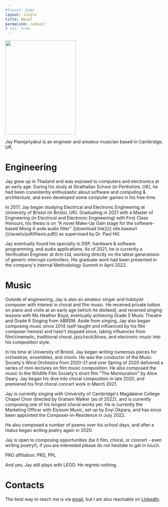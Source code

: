 ```yaml
---
#layout: page
layout: single
title: About
permalink: /about/
# toc: true
---
```


<!-- {% include toc %} -->

<!-- # Bio -->

<!-- <img src="{{ site.baseurl }}/assets/img/banner_about.jpg" class="align-right" style="width: 300px; height: 337px; object-fit: cover; object-position: 0% 0;"/> -->
<img src="{{ site.url }}{{ site.baseurl }}/assets/img/profile_bridge.jpg" class="align-right" style="width: 225px; height: 300px; object-fit: cover; object-position: 80% 0"/>

<!-- ![image-left]({{ site.url }}{{ site.baseurl }}/assets/img/banner_about.jpg){: .align-left, style="width: 300px; height: 337px; object-fit: cover; object-position: 0% 0;"} -->
Jay Piamjariyakul is an engineer and amateur musician based in Cambridge, UK.

# Engineering

Jay grew up in Thailand and was exposed to computers and electronics at an early age. During his study at Strathallan School (in Perthshire, UK), he had been consistently enthusiastic about software and computing & architecture, and even developed some computer games in his free time.

In 2017, Jay began studying Electrical and Electronic Engineering at University of Bristol (in Bristol, UK). Graduating in 2021 with a Master of Engineering (in Electrical and Electronic Engineering) with First Class Honours, his thesis is on "A novel Make-Up Gain stage for the software-based Moog 4-pole audio filter" ([download link]({{ site.baseurl }}/assets/pdf/thesis.pdf)) as supervised by Dr. Paul Hill.
<!-- <object data="{{ site.baseurl }}/assets/pdf/thesis.pdf" width="1000" height="1000" type='application/pdf'></object> -->

Jay eventually found his specialty in DSP, hardware & software programming, and audio applications. As of 2021, he is currently a Verification Engineer at Arm Ltd, working directly on the latest generations of generic interrupt controllers. His graduate work had been presented in the company's internal Methodology Summit in April 2022.

# Music

Outside of engineering, Jay is also an amateur singer and hobbyist composer with interest in choral and film music. He received private tuition on piano and violin at an early age (which he disliked), and received singing lessons with Ms Heather Boyd, eventually achieving Grade 5 Music Theatre and Grade 6 Singing from ABRSM. Aside from singing, Jay also began composing music since 2014 (self-taught and influenced by his film composer heroes) and hasn't stopped since, taking influences from film/cinematic, traditional choral, jazz/rock/blues, and electronic music into his composition style.

In his time at University of Bristol, Jay began writing numerous pieces for orchestras, ensembles, and choirs. He was the conductor of the Music Society's Wind Orchestra from 2020-21 and over Spring of 2020 delivered a series of mini-lectures on film music composition. He also composed the music to the Wildlife Film Society's short film "The Murmuration" by Alice Geary. Jay began his dive into choral composition in late 2020, and premiered his first choral concert work in March 2021.

Jay is currently singing with University of Cambridge's Magdalene College Chapel Choir directed by Graham Walker (as of 2022), and is currently composing one of his longest choral works yet. He is currently the Marketing Officer with Elysium Music, set up by Enyi Okpara, and has since been appointed the Composer-in-Residence in July 2022.

He also composed a number of poems over his school days, and after a hiatus began writing poetry again in 2020.

Jay is open to composing opportunities (be it film, choral, or concert - even writing poetry!); if you are interested please do not hesitate to get in touch.

PRO affiliation: PRS, PPL
<!-- *** -->

And yes, Jay still plays with LEGO. He regrets nothing.

# Contacts

The best way to reach me is via [email](mailto:j.piamjariyakul@outlook.com), but I am also reachable on [LinkedIn](https://www.linkedin.com/in/jpiamjariyakul).

<!-- 
***

# Factsheet

In brief:
- Engineer and musician
  - Based in Cambridge, UK
  - Born in Thailand
- Studied at University of Bristol
  - Graduated in 2021: Master of Engineering in Electrical and Electronic Engineering with First Class Honours
  - Thesis: "A novel Make-Up Gain stage for the software-based Moog 4-pole audio filter"
- Works at Arm Ltd (as of 2021)
  - Graduate Verification Engineer
- Also sings and composes music & poems -->

<!-- This is the base Jekyll theme. You can find out more info about customizing your Jekyll theme, as well as basic Jekyll usage documentation at [jekyllrb.com](https://jekyllrb.com/)

You can find the source code for Minima at GitHub:
[jekyll][jekyll-organization] /
[minima](https://github.com/jekyll/minima)

You can find the source code for Jekyll at GitHub:
[jekyll][jekyll-organization] /
[jekyll](https://github.com/jekyll/jekyll)


[jekyll-organization]: https://github.com/jekyll -->
